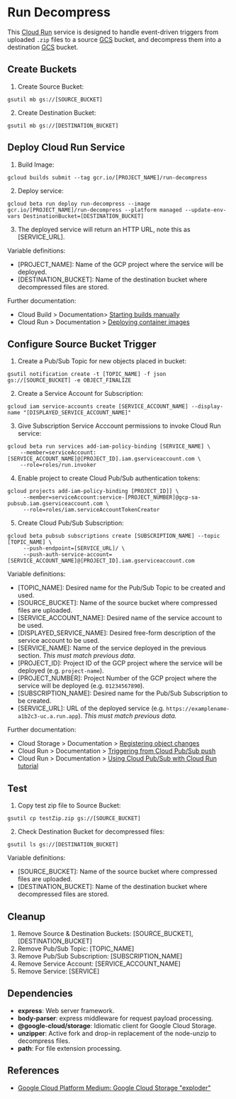 # Run Decompress

This [Cloud Run](https://cloud.google.com/run/) service is designed to handle event-driven triggers from uploaded `.zip` files to a source [GCS](https://cloud.google.com/storage/) bucket, and decompress them into a destination [GCS](https://cloud.google.com/storage/) bucket.

## Create Buckets
1. Create Source Bucket:
```
gsutil mb gs://[SOURCE_BUCKET]
```
2. Create Destination Bucket:
```
gsutil mb gs://[DESTINATION_BUCKET]
```

## Deploy Cloud Run Service
1. Build Image:
```
gcloud builds submit --tag gcr.io/[PROJECT_NAME]/run-decompress
```
2. Deploy service:
```
gcloud beta run deploy run-decompress --image gcr.io/[PROJECT_NAME]/run-decompress --platform managed --update-env-vars DestinationBucket=[DESTINATION_BUCKET]
```
3. The deployed service will return an HTTP URL, note this as [SERVICE_URL].

Variable definitions:
* [PROJECT_NAME]: Name of the GCP project where the service will be deployed.
* [DESTINATION_BUCKET]: Name of the destination bucket where decompressed files are stored.

Further documentation:
* Cloud Build > Documentation> [Starting builds manually](https://cloud.google.com/cloud-build/docs/running-builds/start-build-manually)
* Cloud Run > Documentation > [Deploying container images](https://cloud.google.com/run/docs/deploying)

## Configure Source Bucket Trigger
1. Create a Pub/Sub Topic for new objects placed in bucket: 
```
gsutil notification create -t [TOPIC_NAME] -f json gs://[SOURCE_BUCKET] -e OBJECT_FINALIZE
```
2. Create a Service Account for Subscription:
```
gcloud iam service-accounts create [SERVICE_ACCOUNT_NAME] --display-name "[DISPLAYED_SERVICE_ACCOUNT_NAME]"
```
3. Give Subscription Service Acccount permissions to invoke Cloud Run service: 
```
gcloud beta run services add-iam-policy-binding [SERVICE_NAME] \
    --member=serviceAccount:[SERVICE_ACCOUNT_NAME]@[PROJECT_ID].iam.gserviceaccount.com \
    --role=roles/run.invoker
```
4. Enable project to create Cloud Pub/Sub authentication tokens: 
```
gcloud projects add-iam-policy-binding [PROJECT_ID]] \
     --member=serviceAccount:service-[PROJECT_NUMBER]@gcp-sa-pubsub.iam.gserviceaccount.com \
     --role=roles/iam.serviceAccountTokenCreator
```
5. Create Cloud Pub/Sub Subscription:
```
gcloud beta pubsub subscriptions create [SUBSCRIPTION_NAME] --topic [TOPIC_NAME] \
     --push-endpoint=[SERVICE_URL]/ \
     --push-auth-service-account=[SERVICE_ACCOUNT_NAME]@[PROJECT_ID].iam.gserviceaccount.com
```

Variable definitions:
* [TOPIC_NAME]: Desired name for the Pub/Sub Topic to be created and used.
* [SOURCE_BUCKET]: Name of the source bucket where compressed files are uploaded.
* [SERVICE_ACCOUNT_NAME]: Desired name of the service account to be used.
* [DISPLAYED_SERVICE_NAME]: Desired free-form description of the service account to be used.
* [SERVICE_NAME]: Name of the service deployed in the previous section. *This must match previous data.*
* [PROJECT_ID]: Project ID of the GCP project where the service will be deployed (e.g. `project-name`).
* [PROJECT_NUMBER]: Project Number of the GCP project where the service will be deployed (e.g. `01234567890`).
* [SUBSCRIPTION_NAME]: Desired name for the Pub/Sub Subscription to be created.
* [SERVICE_URL]: URL of the deployed service (e.g. `https://examplename-a1b2c3-uc.a.run.app`). *This must match previous data.*

Further documentation:
* Cloud Storage > Documentation > [Registering object changes](https://cloud.google.com/storage/docs/reporting-changes)
* Cloud Run > Documentation > [Triggering from Cloud Pub/Sub push](https://cloud.google.com/run/docs/events/pubsub-push)
* Cloud Run > Documentation > [Using Cloud Pub/Sub with Cloud Run tutorial](https://cloud.google.com/run/docs/tutorials/pubsub)

## Test
1. Copy test zip file to Source Bucket:
```
gsutil cp testZip.zip gs://[SOURCE_BUCKET]
```
2. Check Destination Bucket for decompressed files:
```
gsutil ls gs://[DESTINATION_BUCKET]
```

Variable definitions:
* [SOURCE_BUCKET]: Name of the source bucket where compressed files are uploaded.
* [DESTINATION_BUCKET]: Name of the destination bucket where decompressed files are stored.

## Cleanup
1. Remove Source & Destination Buckets: [SOURCE_BUCKET], [DESTINATION_BUCKET]
2. Remove Pub/Sub Topic: [TOPIC_NAME]
3. Remove Pub/Sub Subscription: [SUBSCRIPTION_NAME]
4. Remove Service Account: [SERVICE_ACCOUNT_NAME]
5. Remove Service: [SERVICE]

## Dependencies

* **express**: Web server framework.
* **body-parser**: express middleware for request payload processing.
* **@google-cloud/storage**: Idiomatic client for Google Cloud Storage.
* **unzipper**: Active fork and drop-in replacement of the node-unzip to decompress files.
* **path**: For file extension processing.

## References
* [Google Cloud Platform Medium: Google Cloud Storage "exploder"](https://medium.com/google-cloud/google-cloud-storage-exploder-221c5b4d219c)